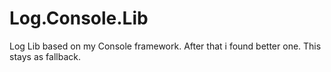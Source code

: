 # Log.Console.Lib
Log Lib based on my Console framework. After that i found better one. This stays as fallback.
